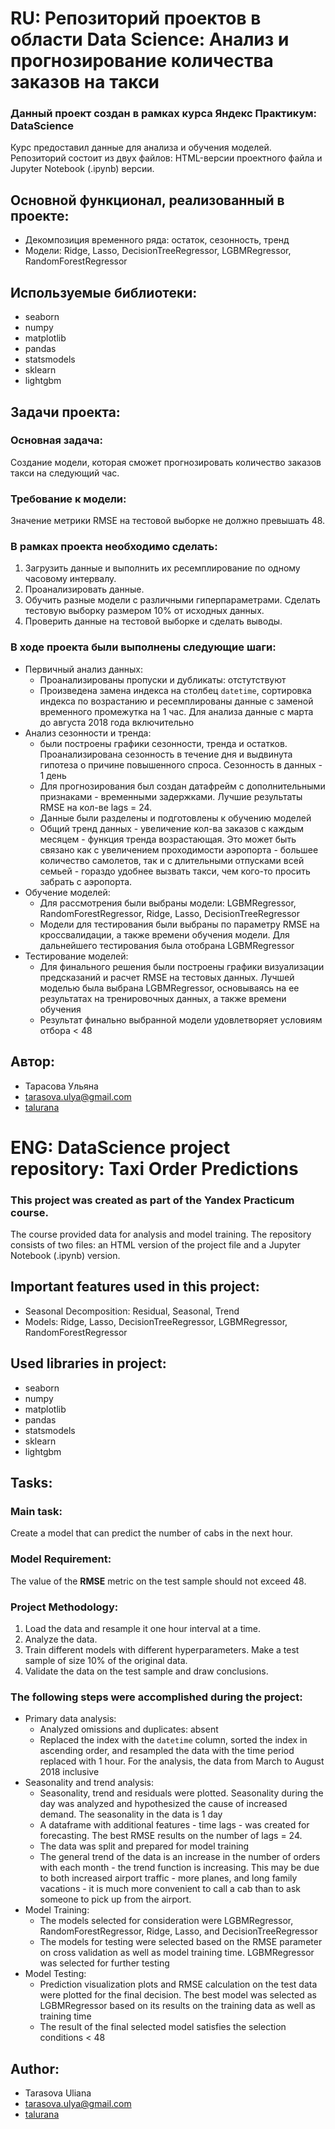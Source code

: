 
# RU: Репозиторий проектов в области Data Science: Анализ и прогнозирование количества заказов на такси

### Данный проект создан в рамках курса Яндекс Практикум: DataScience

Курс предоставил данные для анализа и обучения моделей. Репозиторий состоит из двух файлов: HTML-версии проектного файла и Jupyter Notebook (.ipynb) версии.

## Основной функционал, реализованный в проекте:
- Декомпозиция временного ряда: остаток, сезонность, тренд
- Модели: Ridge, Lasso, DecisionTreeRegressor, LGBMRegressor, RandomForestRegressor

## Используемые библиотеки:
- seaborn
- numpy
- matplotlib
- pandas
- statsmodels
- sklearn
- lightgbm

## Задачи проекта:

### Основная задача:
Создание модели, которая сможет прогнозировать количество заказов такси на следующий час.

### Требование к модели:
Значение метрики RMSE на тестовой выборке не должно превышать 48.

### В рамках проекта необходимо сделать:
1. Загрузить данные и выполнить их ресемплирование по одному часовому интервалу.
2. Проанализировать данные.
3. Обучить разные модели с различными гиперпараметрами. Сделать тестовую выборку размером 10% от исходных данных.
4. Проверить данные на тестовой выборке и сделать выводы.

### В ходе проекта были выполнены следующие шаги:
- Первичный анализ данных:
    - Проанализированы пропуски и дубликаты: отстутствуют
    - Произведена замена индекса на столбец `datetime`, сортировка индекса по возрастанию и ресемплированы данные с заменой временного промежутка на 1 час. Для анализа данные с марта до августа 2018 года включительно
- Анализ сезонности и тренда:
    - были построены графики сезонности, тренда и остатков. Проанализирована сезонность в течение дня и выдвинута гипотеза о причине повышенного спроса. Сезонность в данных - 1 день
    - Для прогнозирования был создан датафрейм с дополнительными признаками - временными задержками. Лучшие результаты RMSE на кол-ве lags = 24.
    - Данные были разделены и подготовлены к обучению моделей
    - Общий тренд данных - увеличение кол-ва заказов с каждым месяцем - функция тренда возрастающая. Это может быть связано как с увеличением проходимости аэропорта - большее количество самолетов, так и с длительными отпусками всей семьей - гораздо удобнее вызвать такси, чем кого-то просить забрать с аэропорта.
- Обучение моделей:
    - Для рассмотрения были выбраны модели: LGBMRegressor, RandomForestRegressor, Ridge, Lasso, DecisionTreeRegressor
    - Модели для тестирования были выбраны по параметру RMSE на кроссвалидации, а также времени обучения модели. Для дальнейшего тестирования была отобрана LGBMRegressor
- Тестирование моделей:
    - Для финального решения были построены графики визуализации предсказаний и расчет RMSE на тестовых данных. Лучшей моделью была выбрана LGBMRegressor, основываясь на ее результатах на тренировочных данных, а также времени обучения
    - Результат финально выбранной модели удовлетворяет условиям отбора < 48

## Автор:

- Тарасова Ульяна
- tarasova.ulya@gmail.com
- [talurana](https://github.com/talurana)

# ENG: DataScience project repository: Taxi Order Predictions

### This project was created as part of the Yandex Practicum course.

The course provided data for analysis and model training. The repository consists of two files: an HTML version of the project file and a Jupyter Notebook (.ipynb) version.

## Important features used in this project:
- Seasonal Decomposition: Residual, Seasonal, Trend
- Models: Ridge, Lasso, DecisionTreeRegressor, LGBMRegressor, RandomForestRegressor

## Used libraries in project:
- seaborn
- numpy
- matplotlib
- pandas
- statsmodels
- sklearn
- lightgbm

## Tasks:

### **Main task:** 
Create a model that can predict the number of cabs in the next hour.

### Model Requirement:
The value of the **RMSE** metric on the test sample should not exceed 48.

### Project Methodology:
1. Load the data and resample it one hour interval at a time.
2. Analyze the data.
3. Train different models with different hyperparameters. Make a test sample of size 10% of the original data.
4. Validate the data on the test sample and draw conclusions.

### The following steps were accomplished during the project:
- Primary data analysis:
    - Analyzed omissions and duplicates: absent
    - Replaced the index with the `datetime` column, sorted the index in ascending order, and resampled the data with the time period replaced with 1 hour. For the analysis, the data from March to August 2018 inclusive
- Seasonality and trend analysis:
    - Seasonality, trend and residuals were plotted. Seasonality during the day was analyzed and hypothesized the cause of increased demand. The seasonality in the data is 1 day
    - A dataframe with additional features - time lags - was created for forecasting. The best RMSE results on the number of lags = 24.
    - The data was split and prepared for model training
    - The general trend of the data is an increase in the number of orders with each month - the trend function is increasing. This may be due to both increased airport traffic - more planes, and long family vacations - it is much more convenient to call a cab than to ask someone to pick up from the airport.
- Model Training:
    - The models selected for consideration were LGBMRegressor, RandomForestRegressor, Ridge, Lasso, and DecisionTreeRegressor
    - The models for testing were selected based on the RMSE parameter on cross validation as well as model training time. LGBMRegressor was selected for further testing
- Model Testing:
    - Prediction visualization plots and RMSE calculation on the test data were plotted for the final decision. The best model was selected as LGBMRegressor based on its results on the training data as well as training time
    - The result of the final selected model satisfies the selection conditions < 48

## Author:

- Tarasova Uliana
- tarasova.ulya@gmail.com
- [talurana](https://github.com/talurana)

